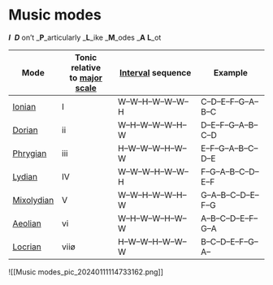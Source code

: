 # Music modes

_**I**_  **_D_** on’t _**P**_articularly _**L**_ike _**M**_odes _**A** **L**_ot


|Mode|Tonic relative  <br>to [major scale](https://en.wikipedia.org/wiki/Major_scale "Major scale")|[Interval](https://en.wikipedia.org/wiki/Interval_(music) "Interval (music)") sequence|Example|
|---|---|---|---|
|[Ionian](https://en.wikipedia.org/wiki/Ionian_mode "Ionian mode")|I|W–W–H–W–W–W–H|C–D–E–F–G–A–B–C|
|[Dorian](https://en.wikipedia.org/wiki/Dorian_mode "Dorian mode")|ii|W–H–W–W–W–H–W|D–E–F–G–A–B–C–D|
|[Phrygian](https://en.wikipedia.org/wiki/Phrygian_mode "Phrygian mode")|iii|H–W–W–W–H–W–W|E–F–G–A–B–C–D–E|
|[Lydian](https://en.wikipedia.org/wiki/Lydian_mode "Lydian mode")|IV|W–W–W–H–W–W–H|F–G–A–B–C–D–E–F|
|[Mixolydian](https://en.wikipedia.org/wiki/Mixolydian_mode "Mixolydian mode")|V|W–W–H–W–W–H–W|G–A–B–C–D–E–F–G|
|[Aeolian](https://en.wikipedia.org/wiki/Aeolian_mode "Aeolian mode")|vi|W–H–W–W–H–W–W|A–B–C–D–E–F–G–A|
|[Locrian](https://en.wikipedia.org/wiki/Locrian_mode "Locrian mode")|viiø|H–W–W–H–W–W–W|B–C–D–E–F–G–A–|


![[Music modes_pic_20240111114733162.png]]

